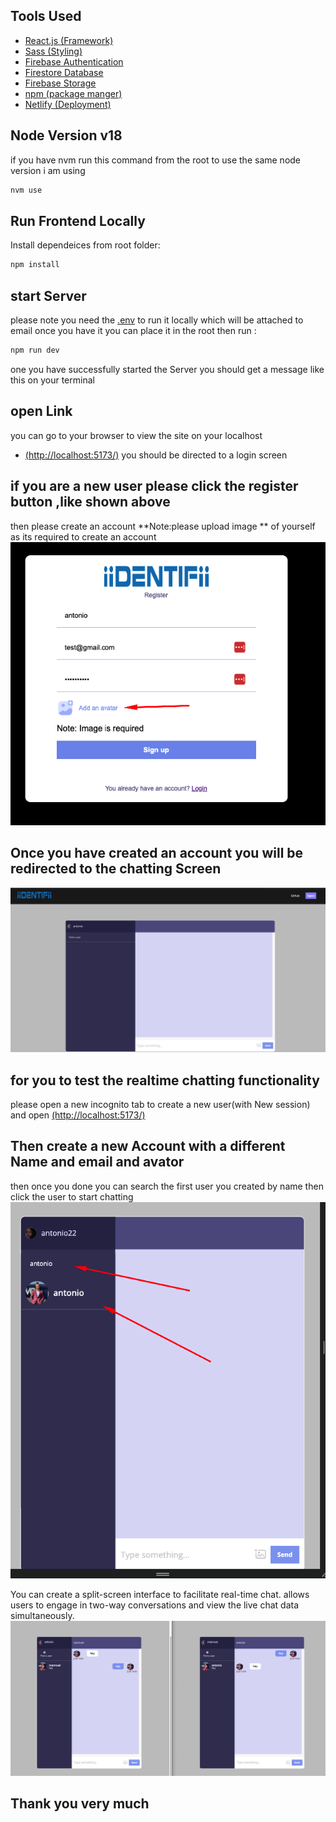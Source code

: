 ## Tools Used 
- [React.js (Framework)](https://create-react-app.dev/)
-  [Sass (Styling)](https://sass-lang.com/)
-  [Firebase Authentication](https://firebase.google.com/docs/auth/web/start)
  -  [Firestore Database](https://firebase.google.com/docs/firestore)
-  [Firebase  Storage](https://firebase.google.com/docs/storage)
-   [npm (package manger)](https://www.npmjs.com/)
-   [Netlify (Deployment)](https://yarnpkg.com/)

## Node Version v18
if you have nvm run this command from the root to use the same node version i am using 
```bash
nvm use 
```

## Run Frontend Locally
Install dependeices from root folder:

```bash
npm install 
```
## start Server 
please note you need the [.env](https://yarnpkg.com/) to run it locally which will be attached to email once you have it you can place it in the root then run : 

```bash
npm run dev
``` 
one you have successfully started the Server you should get a message like this on your terminal 
## open Link
you can go to  your browser to view the site on your localhost
-   [(http://localhost:5173/)](http://localhost:5173/) 
you should be directed to a login screen 

## if you are a new user please click the register button ,like shown above

then please create an account **Note:please upload image ** of yourself as its required to create an account 
 ![alt text](/public/vite-readme/Screenshot%20at%20Nov%2009%2010-25-10.png)
## Once you have created an account you will be redirected to the chatting Screen
  ![alt text](/public//Readme-Images//8.png)
  ## for you to test the realtime chatting functionality 

  please open a new incognito tab to create a new user(with New session) and open [(http://localhost:5173/)](http://localhost:5173/) 
 

  ## Then create a new Account with a different Name and email and avator
  

   then once you done you can search the first user you created by  name  then click the user to start chatting 
   ![alt text](/public//Readme-Images//11.png)

You can create a split-screen interface to facilitate real-time chat.  allows users to engage in two-way conversations and view the live chat data simultaneously.
    ![alt text](/public/vite-readme/realtime.png)
## Thank you very much




 
